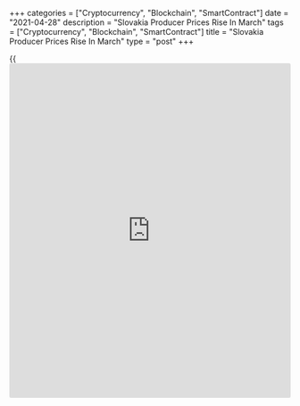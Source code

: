 +++
categories = ["Cryptocurrency", "Blockchain", "SmartContract"]
date = "2021-04-28"
description = "Slovakia Producer Prices Rise In March"
tags = ["Cryptocurrency", "Blockchain", "SmartContract"]
title = "Slovakia Producer Prices Rise In March"
type = "post"
+++

{{<iframe id="large-banner" src="https://www.bounty.group/#slide=17.0" width="100%" height="600" scrolling="no" style="border: 0px solid rgb(216, 221, 230); border-radius: 3px;">}}

Slovakia's producer prices rose in March, figures from the Statistical
Office of the Slovak Republic showed on Wednesday.

The producer price index increased 0.1 percent year-on-year in March,
after a 1.5 percent decline in February.

The domestic market prices declined 0.4 percent annually in March,
following a 1.4 percent decrease in the previous month.

Prices for mining and quarrying grew 5.4 percent yearly in March and
those of manufacturing rose 0.1 percent.

Prices for electricity, gas, steam and air-condition supply fell 2.0
percent, while those of water supply gained 4.1 percent.

On a monthly basis, producer prices rose 1.6 percent in March, after a
0.5 percent decrease in the preceding month.

For comments and feedback [contact](https://www.playgroundfx.com/contact/): editorial@rtt[news](https://www.letsplayfx.com/blog/forex-news-website/).com

[Economic News][1]

 **What parts of the world are seeing the best (and worst) economic
performances lately? Click[here][2] to check out our [Econ Scorecard][2]
and find out! See up-to-the-moment [ranking](https://www.playgroundfx.com/blog/crypto-exchange-ranking/)s for the best and worst
performers in [GDP][3], [unemployment rate][4], [inflation][2] and much
more.**

   1. www.rtt[news](https://www.letsplayfx.com/blog/forex-news-website/).com/Content/EconomicNews.aspx
   2. www.rtt[news](https://www.letsplayfx.com/blog/forex-news-website/).com/economic-scorecard/world-rank/CPI/highest-performance.aspx
   3. www.rtt[news](https://www.letsplayfx.com/blog/forex-news-website/).com/economic-scorecard/world-rank/GDP/highest-performance.aspx
   4. www.rtt[news](https://www.letsplayfx.com/blog/forex-news-website/).com/economic-scorecard/world-rank/unemployment-rate/lowest-performance.aspx